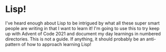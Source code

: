 # Lisp!

I've heard enough about Lisp to be intrigued by what all these super smart
people are writing in that I want to learn it! I'm going to use this to try
keep up with Advent of Code 2021 and document my day learnings in numbered
directories. This is not a guide. If anything, it should probably be an
anti-pattern of how to approach learning Lisp!
